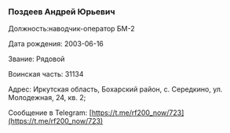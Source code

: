 ### Поздеев Андрей Юрьевич

Должность:наводчик-оператор БМ-2

Дата рождения: 2003-06-16

Звание: Рядовой

Воинская часть: 31134

Адрес: Иркутская область, Бохарский район, с. Середкино, ул. Молодежная, 24, кв. 2;

Сообщение в Telegram: [https://t.me/rf200_now/723](https://t.me/rf200_now/723)
